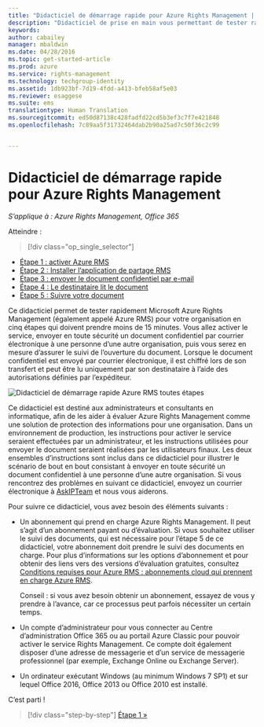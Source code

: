 ```yaml
---
title: "Didacticiel de démarrage rapide pour Azure Rights Management | Azure RMS"
description: "Didacticiel de prise en main vous permettant de tester rapidement Microsoft Azure Rights Management dans votre organisation en seulement cinq étapes et moins de 15 minutes."
keywords: 
author: cabailey
manager: mbaldwin
ms.date: 04/28/2016
ms.topic: get-started-article
ms.prod: azure
ms.service: rights-management
ms.technology: techgroup-identity
ms.assetid: 1db923bf-7d19-4fdd-a413-bfeb58af5e03
ms.reviewer: esaggese
ms.suite: ems
translationtype: Human Translation
ms.sourcegitcommit: ed50d87138c428fadfd22cd5b3ef3c7f7e421848
ms.openlocfilehash: 7c89aa5f31732464dab2b90a25ad7c50f36c2c99


---
```


# Didacticiel de démarrage rapide pour Azure Rights Management

*S’applique à : Azure Rights Management, Office 365*

Atteindre : 
> [!div class="op_single_selector"]
- [Étape 1 : activer Azure RMS](tutorial-step1.md)
- [Étape 2 : Installer l’application de partage RMS](tutorial-step2.md)
- [Étape 3 : envoyer le document confidentiel par e-mail](tutorial-step3.md)
- [Étape 4 : Le destinataire lit le document](tutorial-step4.md)
- [Étape 5 : Suivre votre document](tutorial-step5.md)

Ce didacticiel permet de tester rapidement Microsoft Azure Rights Management (également appelé Azure RMS) pour votre organisation en cinq étapes qui doivent prendre moins de 15 minutes. Vous allez activer le service, envoyer en toute sécurité un document confidentiel par courrier électronique à une personne d’une autre organisation, puis vous serez en mesure d’assurer le suivi de l’ouverture du document. Lorsque le document confidentiel est envoyé par courrier électronique, il est chiffré lors de son transfert et peut être lu uniquement par son destinataire à l’aide des autorisations définies par l’expéditeur.

![Didacticiel de démarrage rapide Azure RMS toutes étapes](../media/AzRMS_QuickStartStepsAll.PNG)

Ce didacticiel est destiné aux administrateurs et consultants en informatique, afin de les aider à évaluer Azure Rights Management comme une solution de protection des informations pour une organisation. Dans un environnement de production, les instructions pour activer le service seraient effectuées par un administrateur, et les instructions utilisées pour envoyer le document seraient réalisées par les utilisateurs finaux. Les deux ensembles d’instructions sont inclus dans ce didacticiel pour illustrer le scénario de bout en bout consistant à envoyer en toute sécurité un document confidentiel à une personne d’une autre organisation. Si vous rencontrez des problèmes en suivant ce didacticiel, envoyez un courrier électronique à [AskIPTeam](mailto:askipteam@microsoft.com?subject=Having%20problems%20with%20the%20Quick%20Start%20tutorial) et nous vous aiderons.

Pour suivre ce didacticiel, vous avez besoin des éléments suivants :

-   Un abonnement qui prend en charge Azure Rights Management. Il peut s’agit d’un abonnement payant ou d’évaluation. Si vous souhaitez utiliser le suivi des documents, qui est nécessaire pour l’étape 5 de ce didacticiel, votre abonnement doit prendre le suivi des documents en charge. Pour plus d’informations sur les options d’abonnement et pour obtenir des liens vers des versions d’évaluation gratuites, consultez [Conditions requises pour Azure RMS : abonnements cloud qui prennent en charge Azure RMS](requirements-subscriptions.md).

    Conseil : si vous avez besoin obtenir un abonnement, essayez de vous y prendre à l’avance, car ce processus peut parfois nécessiter un certain temps.

-   Un compte d’administrateur pour vous connecter au Centre d’administration Office 365 ou au portail Azure Classic pour pouvoir activer le service Rights Management. Ce compte doit également disposer d’une adresse de messagerie et d’un service de messagerie professionnel (par exemple, Exchange Online ou Exchange Server).

-   Un ordinateur exécutant Windows (au minimum Windows 7 SP1) et sur lequel Office 2016, Office 2013 ou Office 2010 est installé.

C’est parti !

>[!div class="step-by-step"]
[Étape 1 »](tutorial-step1.md)






<!--HONumber=Jun16_HO4-->


